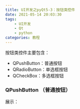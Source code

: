 ```yaml
---
title: UI开发之pyQt5-3：按钮类控件
date: 2021-05-14 20:03:30
tags:
    - UI开发
    - Qt
    - python
categories: 教程
---
```


按钮类控件主要包含：

* QPushButton：普通按钮
* QRadioButton：单选框按钮
* QCheckBox：多选框按钮

<!--more-->

### QPushButton （普通按钮）

展示：

